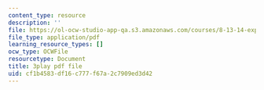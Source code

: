 ```yaml
---
content_type: resource
description: ''
file: https://ol-ocw-studio-app-qa.s3.amazonaws.com/courses/8-13-14-experimental-physics-i-ii-junior-lab-fall-2016-spring-2017/cf1b4583df16c777f67a2c7909ed3d42_ECmy2HP1gwA.pdf
file_type: application/pdf
learning_resource_types: []
ocw_type: OCWFile
resourcetype: Document
title: 3play pdf file
uid: cf1b4583-df16-c777-f67a-2c7909ed3d42
---
```

